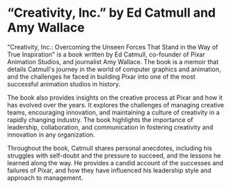 # “Creativity, Inc.” by Ed Catmull and Amy Wallace

"Creativity, Inc.: Overcoming the Unseen Forces That Stand in the Way of True Inspiration" is a book written by Ed Catmull, co-founder of Pixar Animation Studios, and journalist Amy Wallace. The book is a memoir that details Catmull's journey in the world of computer graphics and animation, and the challenges he faced in building Pixar into one of the most successful animation studios in history.

The book also provides insights on the creative process at Pixar and how it has evolved over the years. It explores the challenges of managing creative teams, encouraging innovation, and maintaining a culture of creativity in a rapidly changing industry. The book highlights the importance of leadership, collaboration, and communication in fostering creativity and innovation in any organization.

Throughout the book, Catmull shares personal anecdotes, including his struggles with self-doubt and the pressure to succeed, and the lessons he learned along the way. He provides a candid account of the successes and failures of Pixar, and how they have influenced his leadership style and approach to management.
